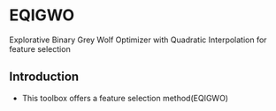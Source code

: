 # EQIGWO
Explorative Binary Grey Wolf Optimizer with
Quadratic Interpolation for feature selection

## Introduction

* This toolbox offers a feature selection method(EQIGWO)

